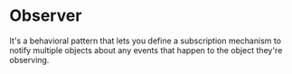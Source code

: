 # Observer
It's a behavioral pattern that lets you define a subscription mechanism to notify multiple objects about any events that happen to the object they're observing.